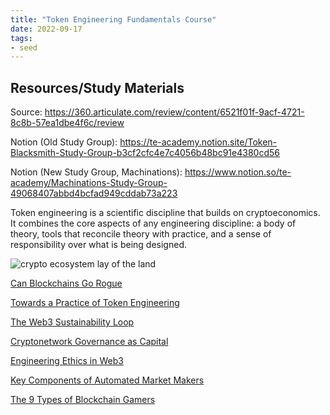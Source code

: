 ```yaml
---
title: "Token Engineering Fundamentals Course"
date: 2022-09-17
tags:
- seed
---
```


## Resources/Study Materials

Source: https://360.articulate.com/review/content/6521f01f-9acf-4721-8c8b-57ea1dbe4f6c/review

Notion (Old Study Group): https://te-academy.notion.site/Token-Blacksmith-Study-Group-b3cf2cfc4e7c4056b48bc91e4380cd56

Notion (New Study Group, Machinations): https://www.notion.so/te-academy/Machinations-Study-Group-49068407abbd4bcfad949cddab73a223

Token engineering is a scientific discipline that builds on cryptoeconomics. It combines the core aspects of any engineering discipline: a body of theory, tools that reconcile theory with practice, and a sense of responsibility over what is being designed. 

![crypto ecosystem lay of the land](/images/Pasted%20image%2020221005200706.png)

[Can Blockchains Go Rogue](/notes/Can%20Blockchains%20Go%20Rogue.md)

[Towards a Practice of Token Engineering](/notes/Towards%20a%20Practice%20of%20Token%20Engineering.md)

[The Web3 Sustainability Loop](/notes/The%20Web3%20Sustainability%20Loop.md)

[Cryptonetwork Governance as Capital](/notes/Cryptonetwork%20Governance%20as%20Capital.md)

[Engineering Ethics in Web3](/notes/Engineering%20Ethics%20in%20Web3.md)

[Key Components of Automated Market Makers](/notes/Key%20Components%20of%20Automated%20Market%20Makers.md)

[The 9 Types of Blockchain Gamers](https://naavik.co/digest/blockchain-players)








